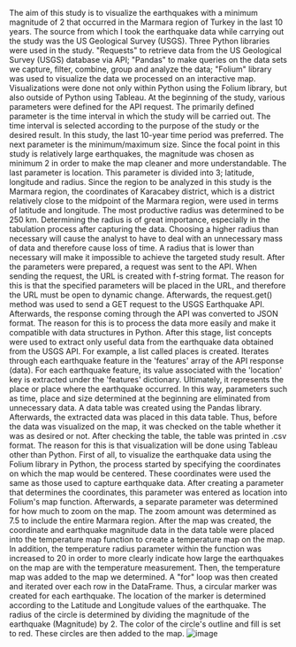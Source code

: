 The aim of this study is to visualize the earthquakes with a minimum magnitude of 2 that occurred in the Marmara region of Turkey in the last 10 years. The source from which I took the earthquake data while carrying out the study was the US Geological Survey (USGS).
Three Python libraries were used in the study. "Requests" to retrieve data from the US Geological Survey (USGS) database via API; "Pandas" to make queries on the data sets we capture, filter, combine, group and analyze the data; "Folium" library was used to visualize the data we processed on an interactive map. Visualizations were done not only within Python using the Folium library, but also outside of Python using Tableau.
At the beginning of the study, various parameters were defined for the API request. The primarily defined parameter is the time interval in which the study will be carried out. The time interval is selected according to the purpose of the study or the desired result. In this study, the last 10-year time period was preferred.
The next parameter is the minimum/maximum size. Since the focal point in this study is relatively large earthquakes, the magnitude was chosen as minimum 2 in order to make the map cleaner and more understandable.
The last parameter is location. This parameter is divided into 3; latitude, longitude and radius. Since the region to be analyzed in this study is the Marmara region, the coordinates of Karacabey district, which is a district relatively close to the midpoint of the Marmara region, were used in terms of latitude and longitude. The most productive radius was determined to be 250 km.
Determining the radius is of great importance, especially in the tabulation process after capturing the data. Choosing a higher radius than necessary will cause the analyst to have to deal with an unnecessary mass of data and therefore cause loss of time. A radius that is lower than necessary will make it impossible to achieve the targeted study result.
After the parameters were prepared, a request was sent to the API. When sending the request, the URL is created with f-string format. The reason for this is that the specified parameters will be placed in the URL, and therefore the URL must be open to dynamic change. Afterwards, the request.get() method was used to send a GET request to the USGS Earthquake API. Afterwards, the response coming through the API was converted to JSON format. The reason for this is to process the data more easily and make it compatible with data structures in Python.
After this stage, list concepts were used to extract only useful data from the earthquake data obtained from the USGS API. For example, a list called places is created. Iterates through each earthquake feature in the 'features' array of the API response (data). For each earthquake feature, its value associated with the 'location' key is extracted under the 'features' dictionary. Ultimately, it represents the place or place where the earthquake occurred. In this way, parameters such as time, place and size determined at the beginning are eliminated from unnecessary data.
A data table was created using the Pandas library. Afterwards, the extracted data was placed in this data table. Thus, before the data was visualized on the map, it was checked on the table whether it was as desired or not. After checking the table, the table was printed in .csv format. The reason for this is that visualization will be done using Tableau other than Python.
First of all, to visualize the earthquake data using the Folium library in Python, the process started by specifying the coordinates on which the map would be centered. These coordinates were used the same as those used to capture earthquake data. After creating a parameter that determines the coordinates, this parameter was entered as location into Folium's map function. Afterwards, a separate parameter was determined for how much to zoom on the map. The zoom amount was determined as 7.5 to include the entire Marmara region.
After the map was created, the coordinate and earthquake magnitude data in the data table were placed into the temperature map function to create a temperature map on the map. In addition, the temperature radius parameter within the function was increased to 20 in order to more clearly indicate how large the earthquakes on the map are with the temperature measurement. Then, the temperature map was added to the map we determined.
A "for" loop was then created and iterated over each row in the DataFrame. Thus, a circular marker was created for each earthquake. The location of the marker is determined according to the Latitude and Longitude values of the earthquake. The radius of the circle is determined by dividing the magnitude of the earthquake (Magnitude) by 2. The color of the circle's outline and fill is set to red. These circles are then added to the map.
![image](https://github.com/YavuzAkbay/earthquake-data-analysis/assets/29518499/6013cba3-fcdc-4893-be15-eab3d7083302)
